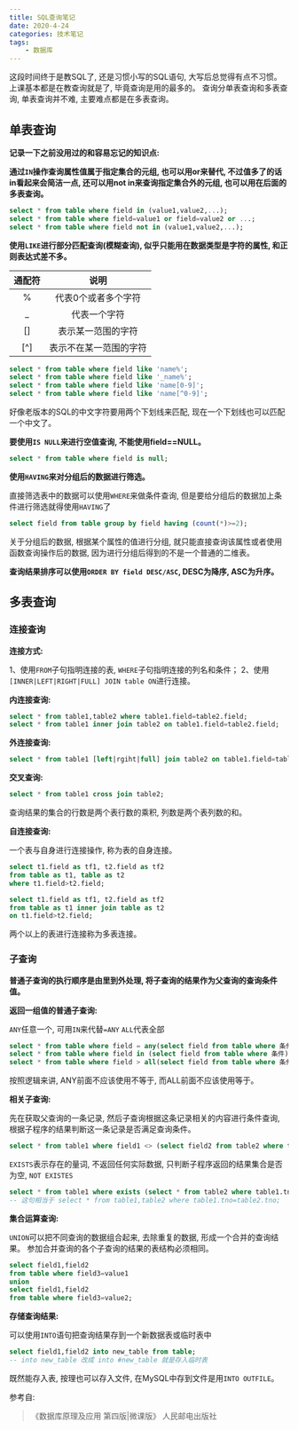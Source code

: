 ```yaml
---
title: SQL查询笔记
date: 2020-4-24
categories: 技术笔记
tags:
    - 数据库
---
```


这段时间终于是教SQL了, 还是习惯小写的SQL语句, 大写后总觉得有点不习惯。
上课基本都是在教查询就是了, 毕竟查询是用的最多的。
查询分单表查询和多表查询, 单表查询并不难, 主要难点都是在多表查询。

<!--more-->

## 单表查询

**记录一下之前没用过的和容易忘记的知识点:**

**通过`IN`操作查询属性值属于指定集合的元组, 也可以用or来替代, 不过值多了的话in看起来会简洁一点, 还可以用not in来查询指定集合外的元组, 也可以用在后面的多表查询。**

```SQL
select * from table where field in (value1,value2,...);
select * from table where field=value1 or field=value2 or ...;
select * from table where field not in (value1,value2,...);
```

**使用`LIKE`进行部分匹配查询(模糊查询), 似乎只能用在数据类型是字符的属性, 和正则表达式差不多。**

| 通配符 | 说明 |
| :--: | :--: |
| % | 代表0个或者多个字符 |
| _ | 代表一个字符 |
| [] | 表示某一范围的字符 |
| [^] | 表示不在某一范围的字符 |

```SQL
select * from table where field like 'name%';
select * from table where field like '_name%';
select * from table where field like 'name[0-9]';
select * from table where field like 'name[^0-9]';
```

好像老版本的SQL的中文字符要用两个下划线来匹配, 现在一个下划线也可以匹配一个中文了。

**要使用`IS NULL`来进行空值查询, 不能使用field==NULL。**

```SQL
select * from table where field is null;
```

**使用`HAVING`来对分组后的数据进行筛选。**

直接筛选表中的数据可以使用`WHERE`来做条件查询, 但是要给分组后的数据加上条件进行筛选就得使用`HAVING`了

```SQL
select field from table group by field having (count(*)>=2);
```

关于分组后的数据, 根据某个属性的值进行分组, 就只能直接查询该属性或者使用函数查询操作后的数据, 因为进行分组后得到的不是一个普通的二维表。

**查询结果排序可以使用`ORDER BY field DESC/ASC`, DESC为降序, ASC为升序。**

## 多表查询

### 连接查询

**连接方式:**

1、使用`FROM`子句指明连接的表, `WHERE`子句指明连接的列名和条件；
2、使用`[INNER|LEFT|RIGHT|FULL] JOIN table ON`进行连接。

**内连接查询:**

```SQL
select * from table1,table2 where table1.field=table2.field;
select * from table1 inner join table2 on table1.field=table2.field;
```

**外连接查询:**

```SQL
select * from table1 [left|rgiht|full] join table2 on table1.field=table2.field;
```

**交叉查询:**

```SQL
select * from table1 cross join table2;
```

查询结果的集合的行数是两个表行数的乘积, 列数是两个表列数的和。

**自连接查询:**

一个表与自身进行连接操作, 称为表的自身连接。

```SQL
select t1.field as tf1, t2.field as tf2
from table as t1, table as t2
where t1.field>t2.field;

select t1.field as tf1, t2.field as tf2
from table as t1 inner join table as t2
on t1.field>t2.field;
```

两个以上的表进行连接称为多表连接。

### 子查询

**普通子查询的执行顺序是由里到外处理, 将子查询的结果作为父查询的查询条件值。**

**返回一组值的普通子查询:**

`ANY`任意一个, 可用`IN`来代替`=ANY`
`ALL`代表全部

```SQL
select * from table where field = any(select field from table where 条件);
select * from table where field in (select field from table where 条件);
select * from table where field > all(select field from table where 条件);
```

按照逻辑来讲, ANY前面不应该使用不等于, 而ALL前面不应该使用等于。

**相关子查询:**

先在获取父查询的一条记录, 然后子查询根据这条记录相关的内容进行条件查询, 根据子程序的结果判断这一条记录是否满足查询条件。

```SQL
select * from table1 where field1 <> (select field2 from table2 where table1.tno!=table2.tno);
```

`EXISTS`表示存在的量词, 不返回任何实际数据, 只判断子程序返回的结果集合是否为空, `NOT EXISTES`

```SQL
select * from table1 where exists (select * from table2 where table1.tno=table2.tno);
-- 这句相当于 select * from table1,table2 where table1.tno=table2.tno;
```

**集合运算查询:**

`UNION`可以把不同查询的数据组合起来, 去除重复的数据, 形成一个合并的查询结果。
参加合并查询的各个子查询的结果的表结构必须相同。

```SQL
select field1,field2
from table where field3=value1
union
select field1,field2
from table where field3=value2;
```

**存储查询结果:**

可以使用`INTO`语句把查询结果存到一个新数据表或临时表中

```SQL
select field1,field2 into new_table from table;
-- into new_table 改成 into #new_table 就是存入临时表
```

既然能存入表, 按理也可以存入文件, 在MySQL中存到文件是用`INTO OUTFILE`。

参考自:
>《数据库原理及应用 第四版|微课版》 人民邮电出版社
